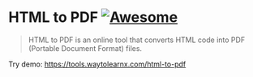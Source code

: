 # HTML to PDF [![Awesome](https://cdn.rawgit.com/sindresorhus/awesome/d7305f38d29fed78fa85652e3a63e154dd8e8829/media/badge.svg)](https://github.com/sindresorhus/awesome)

>HTML to PDF is an online tool that converts HTML code into PDF (Portable Document Format) files.

Try demo: https://tools.waytolearnx.com/html-to-pdf
